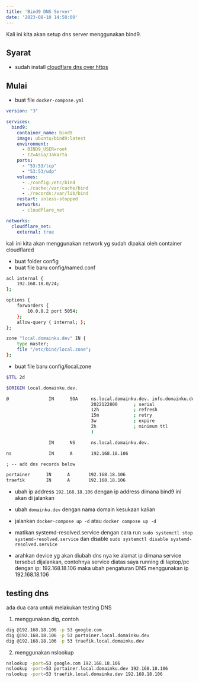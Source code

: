 ```yaml
---
title: 'Bind9 DNS Server'
date: '2023-08-10 14:58:00'
---
```


Kali ini kita akan setup dns server menggunakan bind9.

## Syarat

- sudah install [cloudflare dns over https](./cloudflare-dns-over-https)

## Mulai

- buat file `docker-compose.yml`

```yml
version: "3"

services:
  bind9:
    container_name: bind9
    image: ubuntu/bind9:latest
    environment:
      - BIND9_USER=root
      - TZ=Asia/Jakarta
    ports:
      - "53:53/tcp"
      - "53:53/udp"
    volumes:
      - ./config:/etc/bind
      - ./cache:/var/cache/bind
      - ./records:/var/lib/bind
    restart: unless-stopped
    networks:
      - cloudflare_net

networks:
  cloudflare_net:
    external: true
```

kali ini kita akan menggunakan network yg sudah dipakai oleh container
cloudflared

- buat folder config
- buat file baru config/named.conf

```bash
acl internal {
    192.168.18.0/24;
};

options {
    forwarders {
        10.0.0.2 port 5054;
    };
    allow-query { internal; };
};

zone "local.domainku.dev" IN {
    type master;
    file "/etc/bind/local.zone";
};
```

- buat file baru config/local.zone

```bash
$TTL 2d

$ORIGIN local.domainku.dev.

@               IN      SOA     ns.local.domainku.dev. info.domainku.dev. (
                                2022122800      ; serial
                                12h             ; refresh
                                15m             ; retry
                                3w              ; expire
                                2h              ; minimum ttl
                                )

                IN      NS      ns.local.domainku.dev.

ns              IN      A       192.168.18.106

; -- add dns records below

portainer      IN      A       192.168.18.106
traefik        IN      A       192.168.18.106
```

- ubah ip address `192.168.18.106` dengan ip address dimana bind9 ini akan di
  jalankan
- ubah `domainku.dev` dengan nama domain kesukaan kalian
- jalankan `docker-compose up -d` atau `docker compose up -d`

- matikan systemd-resolved.service dengan cara run
  `sudo systemctl stop systemd-resolved.service` dan disable
  `sudo systemctl disable systemd-resolved.service`

- arahkan device yg akan diubah dns nya ke alamat ip dimana service tersebut
  dijalankan, contohnya service diatas saya running di laptop/pc dengan ip:
  192.168.18.106 maka ubah pengaturan DNS menggunakan ip 192.168.18.106

## testing dns

ada dua cara untuk melakukan testing DNS

1. menggunakan dig, contoh

```bash
dig @192.168.18.106 -p 53 google.com
dig @192.168.18.106 -p 53 portainer.local.domainku.dev
dig @192.168.18.106 -p 53 traefik.local.domainku.dev
```

2. menggunakan nslookup

```bash
nslookup -port=53 google.com 192.168.18.106
nslookup -port=53 portainer.local.domainku.dev 192.168.18.106
nslookup -port=53 traefik.local.domainku.dev 192.168.18.106
```
